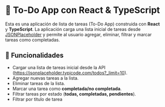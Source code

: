 # 📝 To-Do App con React & TypeScript

Esta es una aplicación de lista de tareas (To-Do App) construida con **React** y **TypeScript**. La aplicación carga una lista inicial de tareas desde [JSONPlaceholder](https://jsonplaceholder.typicode.com/todos?_limit=10) y permite al usuario agregar, eliminar, filtrar y marcar tareas como completadas.

## 🚀 Funcionalidades

* Cargar una lista de tareas inicial desde la API (https://jsonplaceholder.typicode.com/todos?_limit=10).  
* Agregar nuevas tareas a la lista.  
* Eliminar tareas de la lista.  
* Marcar una tarea como **completada/no completada**.  
* Filtrar tareas por estado (**todas, completadas, pendientes**).  
* Filtrar por titulo de tarea